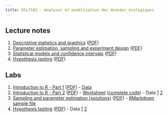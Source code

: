 ```yaml
---
title: ECL7102 - Analyses et modélisation des données écologiques
---
```



## Lecture notes

1. [Descriptive statistics and graphics](notes_cours/1E-Descriptive_statistics.html) ([PDF](notes_cours/1E-Descriptive_statistics.pdf))
2. [Parameter estimation, sampling and experiment design](notes_cours/2E-Sampling_estimation.html) ([PDF](notes_cours/2E-Sampling_estimation.pdf))
3. [Statistical models and confidence intervals](notes_cours/3E-Statistical_models.html) ([PDF](notes_cours/3E-Statistical_models.pdf))
4. [Hypothesis testing](notes_cours/4E-Hypothesis_testing.html) ([PDF](notes_cours/4E-Hypothesis_testing.pdf))

## Labs

1. [Introduction to R - Part 1](labos/1E-IntroR_part1.html) ([PDF](labos/1E-IntroR_part1.pdf)) - [Data](labos/cours1_kejimkujik.csv)
2. [Introduction to R - Part 2](labos/2E-IntroR_part2.html) ([PDF](labos/2E-IntroR_part2.pdf)) - [Worksheet](labos/2E-worksheet.R) ([complete code](labos/2E-worksheet_complete.R)) - Data [1](labos/cours1_kejimkujik.csv) [2](labos/codes_especes.csv)
3. [Sampling and parameter estimation (solutions)](labos/3RE-Sampling_estimation.html) ([PDF](labos/3RE-Sampling_estimation.pdf)) - [RMarkdown sample file](labos/Labo3.Rmd)
4. [Hypothesis testing](labos/4E-Tests_mean.html) ([PDF](labos/4E-Tests_mean.pdf)) - Data [1](labos/gardens.csv) [2](labos/nconc.csv)

